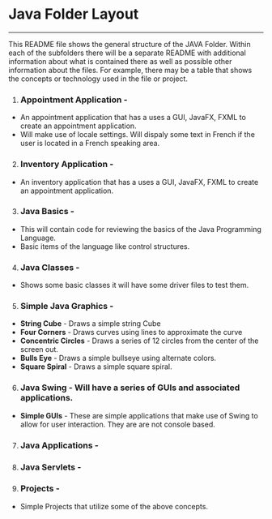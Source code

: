 # Java Folder Layout 
***
<p>This README file shows the general structure of the JAVA Folder.  Within each of the subfolders there will be a separate README with additional information about what is contained there as well as possible other information about the files. For example,  there may be a table that shows the concepts or technology used in the file or project.  
<p/>

1. ### Appointment Application - 
  * An appointment application that has a uses a GUI, JavaFX, FXML to create an appointment application. 
  * Will make use of locale settings.  Will dispaly some text in French if the user is located in a French speaking area.
2. ### Inventory Application - 
  * An inventory application that has a uses a GUI, JavaFX, FXML to create an appointment application. 
3. ### Java Basics - 
 * This will contain code for reviewing the basics of the Java Programming Language.
 * Basic items of the language like control structures.
4. ### Java Classes -
 *  Shows some basic classes it will have some driver files to test them.
5. ### Simple Java Graphics -
 * **String Cube**  - Draws a simple string Cube
 * **Four Corners**  - Draws curves using lines to approximate the curve
 * **Concentric Circles** - Draws a series of 12 circles from the center of the screen out.
 * **Bulls Eye** -  Draws a simple bullseye using alternate colors.
 * **Square Spiral** - Draws a simple square spiral.
6. ### Java Swing -  Will have a series of GUIs and associated applications.
* **Simple GUIs** -  These are simple applications that make use of Swing to allow for user interaction.  They are are not console based.
7. ### Java Applications -
8. ### Java Servlets - 
9. ### Projects -
 * Simple Projects that utilize some of the above concepts.
